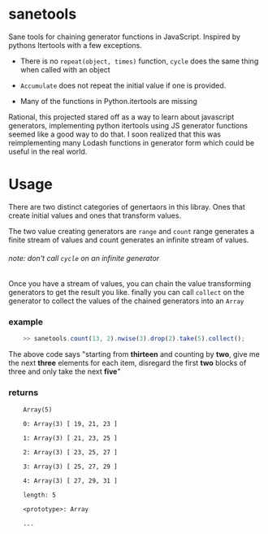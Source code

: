 # sanetools

Sane tools for chaining generator functions in JavaScript. Inspired by pythons Itertools with a few exceptions.

- There is no `repeat(object, times)` function, `cycle` does the same thing when called with an object

- `Accumulate` does not repeat the initial value if one is provided.

- Many of the functions in Python.itertools are missing

Rational, this projected stared off as a way to learn about javascript generators, implementing python itertools using JS generator functions seemed like a good way to do that. I soon realized that this was reimplementing many Lodash functions in generator form which could be useful in the real world.

# Usage

There are two distinct categories of genertaors in this libray. Ones that create initial values and ones that transform values.

The two value creating generators are `range` and `count` range generates a finite stream of values and count generates an infinite stream of values.

###### note: don't call `cycle` on an infinite generator

Once you have a stream of values, you can chain the value transforming generators to get the result you like. finally you can call `collect` on the generator to collect the values of the chained generators into an `Array`

### example

```javascript
    >> sanetools.count(13, 2).nwise(3).drop(2).take(5).collect();
```

The above code says "starting from **thirteen** and counting by **two**, give me the next **three** elements for each item, disregard the first **two** blocks of three and only take the next **five**"

### returns

```
    Array(5)
    ​
    0: Array(3) [ 19, 21, 23 ]
    ​
    1: Array(3) [ 21, 23, 25 ]
    ​
    2: Array(3) [ 23, 25, 27 ]
    ​
    3: Array(3) [ 25, 27, 29 ]
    ​
    4: Array(3) [ 27, 29, 31 ]
    ​
    length: 5
    ​
    <prototype>: Array 

    ...

```